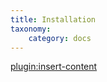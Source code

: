```yaml
---
title: Installation
taxonomy:
    category: docs
---
```


[plugin:insert-content](/_partials/installation?media-pro)
